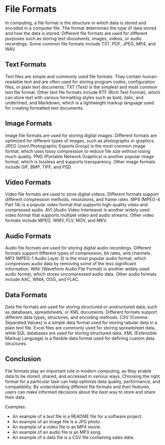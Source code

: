 # File Formats

In computing, a file format is the structure in which data is stored and encoded in a computer file. The format determines the type of data stored and how the data is stored. Different file formats are used for different purposes such as storing text documents, images, videos, or audio recordings. Some common file formats include TXT, PDF, JPEG, MP4, and WAV.

## Text Formats

Text files are simple and commonly used file formats. They contain human-readable text and are often used for storing program codes, configuration files, or plain text documents. TXT (Text) is the simplest and most common text file format. Other text file formats include RTF (Rich Text Format), which can store text with various formatting styles such as bold, italic, and underlined, and Markdown, which is a lightweight markup language used for creating formatted text documents.

## Image Formats

Image file formats are used for storing digital images. Different formats are optimized for different types of images, such as photographs or graphics. JPEG (Joint Photographic Experts Group) is the most common image format, which uses lossy compression to reduce file size without losing much quality. PNG (Portable Network Graphics) is another popular image format, which is lossless and supports transparency. Other image formats include GIF, BMP, TIFF, and PSD.

## Video Formats

Video file formats are used to store digital videos. Different formats support different compression methods, resolutions, and frame rates. MP4 (MPEG-4 Part 14) is a popular video format that supports high-quality video and compressed audio. AVI (Audio Video Interleave) is another widely used video format that supports multiple video and audio streams. Other video formats include MPEG, WMV, FLV, MOV, and MKV.

## Audio Formats

Audio file formats are used for storing digital audio recordings. Different formats support different types of compression, bit rates, and channels. MP3 (MPEG-1 Audio Layer 3) is the most popular audio format, which compresses audio data by removing some of the less significant information. WAV (Waveform Audio File Format) is another widely used audio format, which stores uncompressed audio data. Other audio formats include AAC, WMA, OGG, and FLAC.

## Data Formats

Data file formats are used for storing structured or unstructured data, such as databases, spreadsheets, or XML documents. Different formats support different data types, structures, and encoding methods. CSV (Comma-Separated Values) is a simple data format used for storing tabular data in a plain text file. Excel files are commonly used for storing spreadsheet data, while SQL databases are used for storing structured data. XML (Extensible Markup Language) is a flexible data format used for defining custom data structures.

## Conclusion

File formats play an important role in modern computing, as they enable data to be stored, shared, and accessed in various ways. Choosing the right format for a particular task can help optimize data quality, performance, and compatibility. By understanding different file formats and their features, users can make informed decisions about the best way to store and share their data.

Examples:

- An example of a text file is a README file for a software project.
- An example of an image file is a JPG photo.
- An example of a video file is an MP4 movie.
- An example of an audio file is an MP3 song.
- An example of a data file is a CSV file containing sales data.
